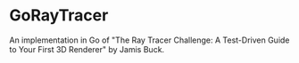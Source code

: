 # GoRayTracer

An implementation in Go of "The Ray Tracer Challenge: A Test-Driven Guide to Your First 3D Renderer" by Jamis Buck.
